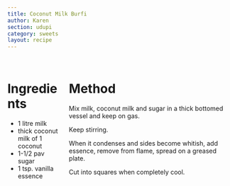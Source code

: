 ```yaml
---
title: Coconut Milk Burfi
author: Karen
section: udupi
category: sweets
layout: recipe
---
```



<br>
<div class='columns'> <div class='column is-one-third p-3' markdown='1'>

# Ingredients

* 1 litre milk
* thick coconut milk of 1 coconut
* 1-1/2 pav sugar
* 1 tsp. vanilla essence



</div> <div class='column is-two-thirds p-3' markdown='1'>

# Method

Mix milk, coconut milk and sugar in a thick bottomed vessel and keep on gas.

Keep stirring.

When it condenses and sides become whitish, add essence, remove from flame, spread on a greased plate.

Cut into squares when completely cool.


</div> </div>